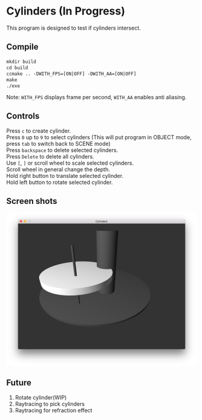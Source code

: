 # Cylinders (In Progress)

This program is designed to test if cylinders intersect.

## Compile
```
mkdir build
cd build
ccmake .. -DWITH_FPS=[ON|OFF] -DWITH_AA=[ON|OFF]
make
./exe
```

Note: `WITH_FPS` displays frame per second, `WITH_AA` enables anti aliasing.

## Controls
Press `c` to create cylinder.<br />
Press `0` up to `9` to select cylinders (This will put program in OBJECT mode, press `tab` to switch back to SCENE mode)<br />
Press `backspace` to delete selected cylinders.<br />
Press `Delete` to delete all cylinders.<br />
Use `[`, `]` or scroll wheel to scale selected cylinders.<br />
Scroll wheel in general change the depth.<br />
Hold right button to translate selected cylinder.<br />
Hold left button to rotate selected cylinder.<br />

## Screen shots
![alt text](https://github.com/Guo-Haowei/Cylinders/blob/master/ScreenShot.png)

## Future
1. Rotate cylinder(WIP)
2. Raytracing to pick cylinders
3. Raytracing for refraction effect
